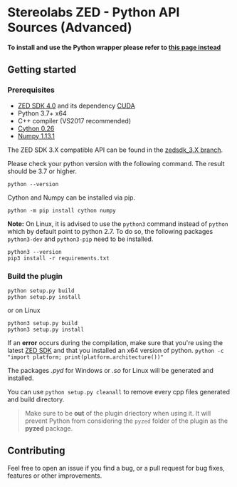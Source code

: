 # Stereolabs ZED - Python API Sources (Advanced)

**To install and use the Python wrapper please refer to [this page instead](https://github.com/stereolabs/zed-python-api)**

## Getting started

### Prerequisites

- [ZED SDK 4.0](https://www.stereolabs.com/developers/) and its dependency [CUDA](https://developer.nvidia.com/cuda-downloads)
- Python 3.7+ x64
- C++ compiler (VS2017 recommended)
- [Cython 0.26](http://cython.org/#download)
- [Numpy 1.13.1](https://www.scipy.org/scipylib/download.html)

The ZED SDK 3.X compatible API can be found in the [zedsdk_3.X branch](https://github.com/stereolabs/zed-python-api/tree/zedsdk_3.X).

Please check your python version with the following command. The result should be 3.7 or higher.

```
python --version
```

Cython and Numpy can be installed via pip.
```
python -m pip install cython numpy
```

**Note:** On Linux, it is advised to use the `python3` command instead of `python` which by default point to python 2.7. To do so, the following packages `python3-dev` and `python3-pip` need to be installed.

```
python3 --version
pip3 install -r requirements.txt
```
  
### Build the plugin

```
python setup.py build
python setup.py install
```

or on Linux

```
python3 setup.py build
python3 setup.py install
```


If an __error__ occurs during the compilation, make sure that you're using the latest [ZED SDK](https://www.stereolabs.com/developers/) and that you installed an x64 version of python. `python -c "import platform; print(platform.architecture())"`

The packages *.pyd* for Windows or *.so* for Linux will be generated and installed.

You can use `python setup.py cleanall` to remove every cpp files generated and build directory.

> Make sure to be **out** of the plugin driectory when using it. It will prevent Python from considering the `pyzed` folder of the plugin as the **pyzed** package.

## Contributing

Feel free to open an issue if you find a bug, or a pull request for bug fixes, features or other improvements.
